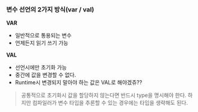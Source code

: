 ### 변수 선언의 2가지 방식(var / val)

**VAR**

- 일반적으로 통용되는 변수
- 언제든지 읽기 쓰기 가능

**VAL**

- 선언시에만 초기화 가능
- 중간에 값을 변경할 수 없다.
- Runtime시 변경되지 말아야 하는 값은 VAL로 해야겠쥬??

>공통적으로 초기화시 값을 할당하지 않는다면 반드시 type을 명시해야 한다.
하지만 컴파일러가 변수 타입을 추론할 수 있는 경우에는 타입을 생략해도 된다.
